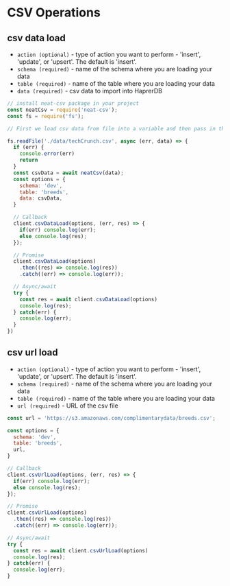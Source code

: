# CSV Operations

## csv data load

- `action (optional)` - type of action you want to perform - 'insert', 'update', or 'upsert'. The default is 'insert'.
- `schema (required)` - name of the schema where you are loading your data
- `table (required)` - name of the table where you are loading your data
- `data (required)` - csv data to import into HaprerDB

```javascript
// install neat-csv package in your project
const neatCsv = require('neat-csv');
const fs = require('fs');

// First we load csv data from file into a variable and then pass in the query.

fs.readFile('./data/techCrunch.csv', async (err, data) => {
  if (err) {
    console.error(err)
    return
  }
  const csvData = await neatCsv(data);
  const options = {
    schema: 'dev',
    table: 'breeds',
    data: csvData,
  }

  // Callback
  client.csvDataLoad(options, (err, res) => {
    if(err) console.log(err);
    else console.log(res);
  });

  // Promise
  client.csvDataLoad(options)
    .then((res) => console.log(res))
    .catch((err) => console.log(err));

  // Async/await
  try {
    const res = await client.csvDataLoad(options)
    console.log(res);
  } catch(err) {
    console.log(err);
  }
})
```

## csv url load

- `action (optional)` - type of action you want to perform - 'insert', 'update', or 'upsert'. The default is 'insert'.
- `schema (required)` - name of the schema where you are loading your data
- `table (required)` - name of the table where you are loading your data
- `url (required)` - URL of the csv file

```javascript
const url = 'https://s3.amazonaws.com/complimentarydata/breeds.csv';

const options = {
  schema: 'dev',
  table: 'breeds',
  url,
}

// Callback
client.csvUrlLoad(options, (err, res) => {
  if(err) console.log(err);
  else console.log(res);
});

// Promise
client.csvUrlLoad(options)
  .then((res) => console.log(res))
  .catch((err) => console.log(err));

// Async/await
try {
  const res = await client.csvUrlLoad(options)
  console.log(res);
} catch(err) {
  console.log(err);
}
```
